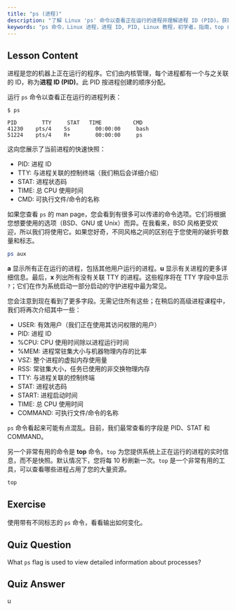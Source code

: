 ```yaml
---
title: "ps (进程)"
description: "了解 Linux 'ps' 命令以查看正在运行的进程并理解进程 ID (PID)。获取进程管理的初学者指南。"
keywords: "ps 命令，Linux 进程，进程 ID, PID, Linux 教程，初学者，指南，top 命令"
---
```


## Lesson Content

进程是您的机器上正在运行的程序。它们由内核管理，每个进程都有一个与之关联的 ID，称为**进程 ID (PID)**。此 PID 按进程创建的顺序分配。

运行 `ps` 命令以查看正在运行的进程列表：

```plaintext
$ ps

PID        TTY     STAT   TIME          CMD
41230    pts/4    Ss        00:00:00     bash
51224    pts/4    R+        00:00:00     ps
```

这向您展示了当前进程的快速快照：

- PID: 进程 ID
- TTY: 与进程关联的控制终端（我们稍后会详细介绍）
- STAT: 进程状态码
- TIME: 总 CPU 使用时间
- CMD: 可执行文件/命令的名称

如果您查看 `ps` 的 man page，您会看到有很多可以传递的命令选项。它们将根据您想要使用的选项（BSD、GNU 或 Unix）而异。在我看来，BSD 风格更受欢迎，所以我们将使用它。如果您好奇，不同风格之间的区别在于您使用的破折号数量和标志。

```bash
ps aux
```

**a** 显示所有正在运行的进程，包括其他用户运行的进程。**u** 显示有关进程的更多详细信息。最后，**x** 列出所有没有关联 TTY 的进程。这些程序将在 TTY 字段中显示 `?`；它们在作为系统启动一部分启动的守护进程中最为常见。

您会注意到现在看到了更多字段。无需记住所有这些；在稍后的高级进程课程中，我们将再次介绍其中一些：

- USER: 有效用户（我们正在使用其访问权限的用户）
- PID: 进程 ID
- %CPU: CPU 使用时间除以进程运行时间
- %MEM: 进程常驻集大小与机器物理内存的比率
- VSZ: 整个进程的虚拟内存使用量
- RSS: 常驻集大小，任务已使用的非交换物理内存
- TTY: 与进程关联的控制终端
- STAT: 进程状态码
- START: 进程启动时间
- TIME: 总 CPU 使用时间
- COMMAND: 可执行文件/命令的名称

`ps` 命令看起来可能有点混乱。目前，我们最常查看的字段是 PID、STAT 和 COMMAND。

另一个非常有用的命令是 **top** 命令。`top` 为您提供系统上正在运行的进程的实时信息，而不是快照。默认情况下，您将每 10 秒刷新一次。`top` 是一个非常有用的工具，可以查看哪些进程占用了您的大量资源。

```bash
top
```

## Exercise

使用带有不同标志的 `ps` 命令，看看输出如何变化。

## Quiz Question

What `ps` flag is used to view detailed information about processes?

## Quiz Answer

u
